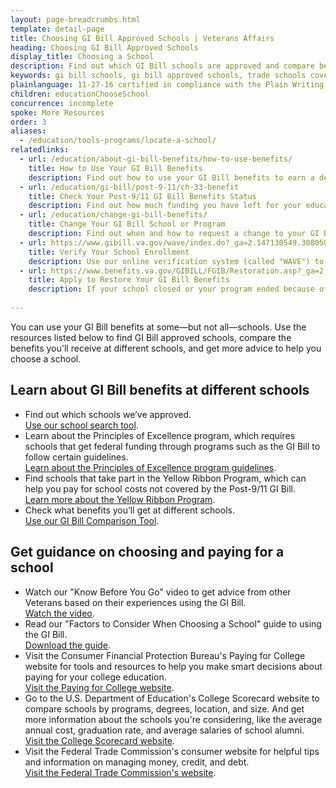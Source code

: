 ```yaml
---
layout: page-breadcrumbs.html
template: detail-page
title: Choosing GI Bill Approved Schools | Veterans Affairs
heading: Choosing GI Bill Approved Schools
display_title: Choosing a School
description: Find out which GI Bill schools are approved and compare benefits with the GI Bill Comparison Tool. See which education programs and trade schools covered by the GI Bill participate in the Yellow Ribbon program, which may help pay for school costs that aren't covered by the Post 9/11 GI Bill. 
keywords: gi bill schools, gi bill approved schools, trade schools covered by gi bill, schools that accept gi bill
plainlanguage: 11-27-16 certified in compliance with the Plain Writing Act
children: educationChooseSchool
concurrence: incomplete
spoke: More Resources
order: 3
aliases:
  - /education/tools-programs/locate-a-school/
relatedlinks:
  - url: /education/about-gi-bill-benefits/how-to-use-benefits/
    title: How to Use Your GI Bill Benefits
    description: Find out how to use your GI Bill benefits to earn a degree, train for a specific trade, or work toward other career goals.
  - url: /education/gi-bill/post-9-11/ch-33-benefit
    title: Check Your Post-9/11 GI Bill Benefits Status
    description: Find out how much funding you have left for your education or training.
  - url: /education/change-gi-bill-benefits/
    title: Change Your GI Bill School or Program
    description: Find out when and how to request a change to your GI Bill school, program, or other VA education benefits so you can keep getting funding to help pay for your education or training.
  - url: https://www.gibill.va.gov/wave/index.do?_ga=2.147130549.308050883.1542048286-1173244138.1525894550
    title: Verify Your School Enrollment
    description: Use our online verification system (called "WAVE") to confirm you're enrolled in an approved school or training program so you keep receiving your education benefits.
  - url: https://www.benefits.va.gov/GIBILL/FGIB/Restoration.asp?_ga=2.76481687.308050883.1542048286-1173244138.1525894550
    title: Apply to Restore Your GI Bill Benefits
    description: If your school closed or your program ended because of a change in VA regulations or a new law, apply to have your GI Bill benefits restore.   
 
---
```


<div class="va-introtext">

You can use your GI Bill benefits at some—but not all—schools. Use the resources listed below to find GI Bill approved schools, compare the benefits you'll receive at different schools, and get more advice to help you choose a school.

</div>

## Learn about GI Bill benefits at different schools

- Find out which schools we’ve approved.<br>
[Use our school search tool]( https://inquiry.vba.va.gov/weamspub/buildSearchInstitutionCriteria.do;jsessionid=qtMbSxQFpzyL7GpnQrtnNGv6G9CGQQvb2YqM9Cvw3vB2pv2lXhfJ!-1531379871).
- Learn about the Principles of Excellence program, which requires schools that get federal funding through programs such as the GI Bill to follow certain guidelines.<br>
[Learn about the Principles of Excellence program guidelines](/education/choosing-a-school/principles-of-excellence/).
- Find schools that take part in the Yellow Ribbon Program, which can help you pay for school costs not covered by the Post-9/11 GI Bill.<br>
[Learn more about the Yellow Ribbon Program](/education/about-gi-bill-benefits/post-9-11/yellow-ribbon-program/).
- Check what benefits you’ll get at different schools.<br>
[Use our GI Bill Comparison Tool](/gi-bill-comparison-tool).

## Get guidance on choosing and paying for a school

- Watch our "Know Before You Go" video to get advice from other Veterans based on their experiences using the GI Bill.<br>
[Watch the video](https://www.youtube.com/watch?v=Z1ttkv9oRI4).
- Read our "Factors to Consider When Choosing a School" guide to using the GI Bill.<br>
[Download the guide](https://www.benefits.va.gov/gibill/docs/factsheets/choosing_a_school.pdf).
- Visit the Consumer Financial Protection Bureau's Paying for College website for tools and resources to help you make smart decisions about paying for your college education.<br>
[Visit the Paying for College website](https://www.consumerfinance.gov/paying-for-college/).
- Go to the U.S. Department of Education's  College Scorecard website to compare schools by programs, degrees, location, and size. And get more information about the schools you're considering, like the average annual cost, graduation rate, and average salaries of school alumni.<br>
[Visit the College Scorecard website](https://collegescorecard.ed.gov/).
- Visit the Federal Trade Commission's consumer website for helpful tips and information on managing money, credit, and debt.<br>
[Visit the Federal Trade Commission's website](https://www.consumer.ftc.gov).
